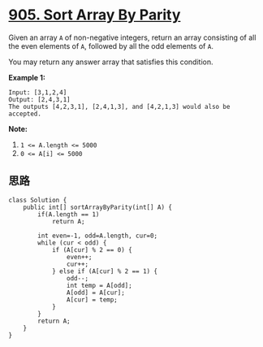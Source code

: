 # [905. Sort Array By Parity][LeetCode]

Given an array `A` of non-negative integers, return an array consisting of all the even elements of `A`, followed by all the odd elements of `A`.

You may return any answer array that satisfies this condition.

**Example 1:**

```
Input: [3,1,2,4]
Output: [2,4,3,1]
The outputs [4,2,3,1], [2,4,1,3], and [4,2,1,3] would also be accepted.
```


**Note:**

1. `1 <= A.length <= 5000`
2. `0 <= A[i] <= 5000`


## 思路


```
class Solution {
    public int[] sortArrayByParity(int[] A) {
        if(A.length == 1)
            return A;
        
        int even=-1, odd=A.length, cur=0;
        while (cur < odd) {
            if (A[cur] % 2 == 0) {
                even++;
                cur++;
            } else if (A[cur] % 2 == 1) {
                odd--;
                int temp = A[odd];
                A[odd] = A[cur];
                A[cur] = temp;
            }
        }
        return A;
    }
}
```


[LeetCode]: https://leetcode.com/problems/sort-array-by-parity/

